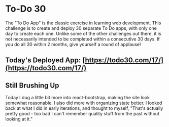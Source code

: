 # To-Do 30

The "To Do App" is the classic exercise in learning web development. This challenge is to create and deploy 30 separate To Do apps, with only one day to create each one. Unlike some of the other challenges out there, it is not necessarily intended to be completed within a consecutive 30 days. If you do all 30 within 2 months, give yourself a round of applause!

## Today's Deployed App: [https://todo30.com/17/](https://todo30.com/17/)

## Still Brushing Up

Today I dug a little bit more into react-bootstrap, making the site look somewhat reasonable. I also did more with organizing state better. I looked back at what I did in early iterations, and thought to myself, "That's actually pretty good - too bad I can't remember quality stuff from the past without looking at it."
